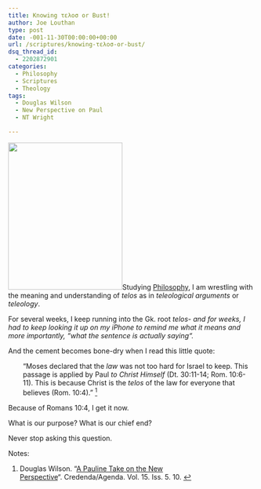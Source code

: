 ```yaml
---
title: Knowing τελοσ or Bust!
author: Joe Louthan
type: post
date: -001-11-30T00:00:00+00:00
url: /scriptures/knowing-τελοσ-or-bust/
dsq_thread_id:
  - 2202872901
categories:
  - Philosophy
  - Scriptures
  - Theology
tags:
  - Douglas Wilson
  - New Perspective on Paul
  - NT Wright

---
```

[<img class="alignright size-medium wp-image-590" title="man_christ" src="https://i0.wp.com/theologic.us/wp-content/uploads/2012/09/man_christ.jpg?resize=233%2C300" alt="" width="233" height="300" srcset="https://i0.wp.com/theologic.us/wp-content/uploads/2012/09/man_christ.jpg?resize=233%2C300 233w, https://i0.wp.com/theologic.us/wp-content/uploads/2012/09/man_christ.jpg?w=403 403w" sizes="(max-width: 233px) 100vw, 233px" data-recalc-dims="1" />][1]Studying [Philosophy][2], I am wrestling with the meaning and understanding of _telos_ as in _teleological arguments_ or _teleology_.

For several weeks, I keep running into the Gk. root _telos- _and for weeks, I had to keep looking it up on my iPhone to remind me what it means and more importantly, &#8220;_what the sentence is actually saying_&#8220;_._

And the cement becomes bone-dry when I read this little quote:

<p style="padding-left: 30px;">
  &#8220;Moses declared that the <em>law</em> was not too hard for Israel to keep. This passage is applied by Paul <em>to Christ Himself</em> (Dt. 30:11-14; Rom. 10:6-11). This is because Christ is the <em>telos</em> of the law for everyone that believes (Rom. 10:4).&#8221; <a class="simple-footnote" title="Douglas Wilson. &#8220;A Pauline Take on the New Perspective&#8220;. Credenda/Agenda. Vol. 15. Iss. 5. 10." id="return-note-1053-1" href="#note-1053-1"><sup>1</sup></a>
</p>

Because of Romans 10:4, I get it now.

What is our purpose? What is our chief end?

Never stop asking this question.

<div class="simple-footnotes">
  <p class="notes">
    Notes:
  </p>
  
  <ol>
    <li id="note-1053-1">
      Douglas Wilson. &#8220;<a href="http://www.credenda.org/archive/pdf/15-5.pdf" target="_blank">A Pauline Take on the New Perspective</a>&#8220;. Credenda/Agenda. Vol. 15. Iss. 5. 10. <a href="#return-note-1053-1">&#8617;</a>
    </li>
  </ol>
</div>

 [1]: https://i0.wp.com/theologic.us/wp-content/uploads/2012/09/man_christ.jpg
 [2]: http://connect.ligonier.org/